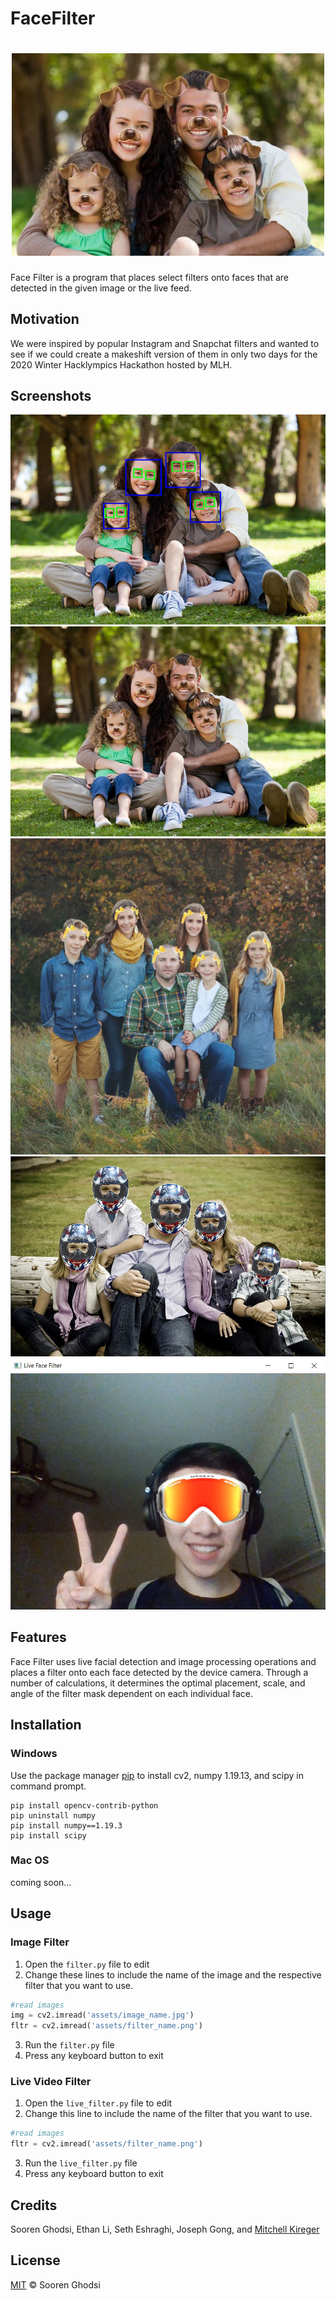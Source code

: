 # FaceFilter
<h1 align="center">
  <img src="https://github.com/SoorenGhodsi/FaceFilter/blob/main/screenshots/Cover.jpg" alt="FaceFilter" width="500">
</h1>
Face Filter is a program that places select filters onto faces that are detected in the given image or the live feed.

## Motivation
We were inspired by popular Instagram and Snapchat filters and wanted to see if we could create a makeshift version of them in only two days for the 2020 Winter Hacklympics Hackathon hosted by MLH.

## Screenshots
![Face Recognition](https://github.com/SoorenGhodsi/FaceFilter/blob/main/screenshots/Face%20Recognition.jpg)
![Dog](https://github.com/SoorenGhodsi/FaceFilter/blob/main/screenshots/FIlter%201.jpg)
![Flower](https://github.com/SoorenGhodsi/FaceFilter/blob/main/screenshots/Flower%20Filter.jpg)
![Helmet](https://github.com/SoorenGhodsi/FaceFilter/blob/main/screenshots/Helmet%20Filter.jpg)
![Live](https://github.com/SoorenGhodsi/FaceFilter/blob/main/screenshots/Live%20Filter.jpg)


## Features
Face Filter uses live facial detection and image processing operations and places a filter onto each face detected by the device camera. Through a number of calculations, it determines the optimal placement, scale, and angle of the filter mask dependent on each individual face.

## Installation
### Windows
Use the package manager [pip](https://pip.pypa.io/en/stable/) to install cv2, numpy 1.19.13, and scipy in command prompt.
```
pip install opencv-contrib-python
pip uninstall numpy
pip install numpy==1.19.3
pip install scipy
```

### Mac OS
coming soon...

## Usage
### Image Filter
1. Open the `filter.py` file to edit
2. Change these lines to include the name of the image and the respective filter that you want to use.
```python
#read images
img = cv2.imread('assets/image_name.jpg')
fltr = cv2.imread('assets/filter_name.png')
``` 
3. Run the `filter.py` file
4. Press any keyboard button to exit

### Live Video Filter
1. Open the `live_filter.py` file to edit
2. Change this line to include the name of the filter that you want to use.
```python
#read images
fltr = cv2.imread('assets/filter_name.png')
``` 
3. Run the `live_filter.py` file
4. Press any keyboard button to exit

## Credits
Sooren Ghodsi, Ethan Li, Seth Eshraghi, Joseph Gong, and [Mitchell Kireger](https://mitchellkrieger.medium.com/)

## License
[MIT](https://choosealicense.com/licenses/mit/) © Sooren Ghodsi

